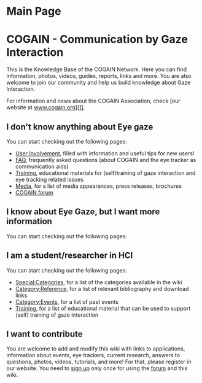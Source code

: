 
# Main Page

# COGAIN - Communication by Gaze Interaction

This is the Knowledge Base of the COGAIN Network. Here you can find information, photos, videos, guides, reports, links and more. You are also welcome to join our community and help us build knowledge about Gaze Interaction. 

For information and news about the COGAIN Association, check [our website at www.cogain.org][1]. 

##  I don't know anything about Eye gaze 

You can start checking out the following pages: 

* [User Involvement][2], filled with information and useful tips for new users! 
* [FAQ][3], frequently asked questions (about COGAIN and the eye tracker as communication aids) 
* [Training][4], educational materials for (self)training of gaze interaction and eye tracking related issues 
* [Media][5], for a list of media appearances, press releases, brochures 
* [COGAIN forum][6]

##  I know about Eye Gaze, but I want more information 

You can start checking out the following pages: 

##  I am a student/researcher in HCI 

You can start checking out the following pages: 

* [Special:Categories][7], for a list of the categories available in the wiki 
* [Category:Reference][8], for a list of relevant bibliography and download links 
* [Category:Events][9], for a list of past events 
* [Training][4], for a list of educational material that can be used to support (self) training of gaze interaction 

##  I want to contribute 

You are welcome to add and modify this wiki with links to applications, information about events, eye trackers, current research, answers to questions, photos, videos, tutorials, and more! For that, please register in our website. You need to [sign up][10] only once for using the [forum][6] and this wiki. 

[1]: http://www.cogain.org
[2]: https://github.com/cvtenoriog/cogain/User_Involvement "User Involvement"
[3]: http://wiki.cogain.org/index.php/FAQ "FAQ"
[4]: http://wiki.cogain.org/index.php/Training "Training"
[5]: http://wiki.cogain.org/index.php/Media "Media"
[6]: http://www.cogain.org/forum
[7]: http://wiki.cogain.org/index.php/Special%3ACategories "Special:Categories"
[8]: http://wiki.cogain.org/index.php/Category%3AReference "Category:Reference"
[9]: http://wiki.cogain.org/index.php/Category%3AEvents "Category:Events"
[10]: http://www.cogain.org/user

  
<!--stackedit_data:
eyJoaXN0b3J5IjpbLTEzMDI5OTg3MzQsNTg2NjYwNzcxLC0xNT
g2NjE0NDYyXX0=
-->